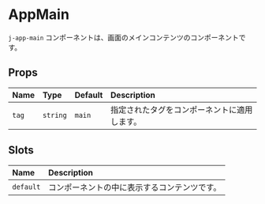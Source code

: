 # AppMain

`j-app-main` コンポーネントは、画面のメインコンテンツのコンポーネントです。

## Props

|Name|Type|Default|Description|
|:--|:--|:--|:--|
|`tag`|`string`|`main`|指定されたタグをコンポーネントに適用します。|

## Slots

|Name|Description|
|:--|:--|
|`default`|コンポーネントの中に表示するコンテンツです。|
